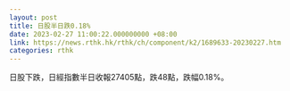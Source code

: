 ```yaml
---
layout: post
title: 日股半日跌0.18%
date: 2023-02-27 11:00:22.000000000 +08:00
link: https://news.rthk.hk/rthk/ch/component/k2/1689633-20230227.htm
categories: rthk
---
```


日股下跌，日經指數半日收報27405點，跌48點，跌幅0.18%。
